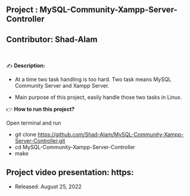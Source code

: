 ## Project    : MySQL-Community-Xampp-Server-Controller
## Contributor: Shad-Alam 

<br/>

:writing_hand: **Description:** <br/>

- At a time two task handling is too hard. Two task means MySQL Community Server and Xampp Server. 

- Main purpose of this project, easily handle those two tasks in Linux. <br/>

:point_right:     **How to run this project?**

Open terminal and run <br/> 
  - git clone https://github.com/Shad-Alam/MySQL-Community-Xampp-Server-Controller.git <br/> 
  - cd MySQL-Community-Xampp-Server-Controller <br/> 
  - make <br/> 

## Project video presentation: https:

* Released: August 25, 2022
